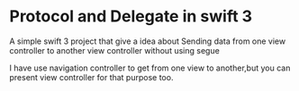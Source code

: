 # Protocol and Delegate in swift 3

A simple swift 3 project that give a idea about Sending data from one view controller to another view controller without using segue 

I have use navigation controller to get from one view to another,but you can present view controller for that purpose too.
